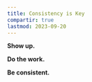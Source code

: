 ```yaml
---
title: Consistency is Key
compartir: true
lastmod: 2023-09-20
---
```

**Show up.**

**Do the work.**

**Be consistent.**
